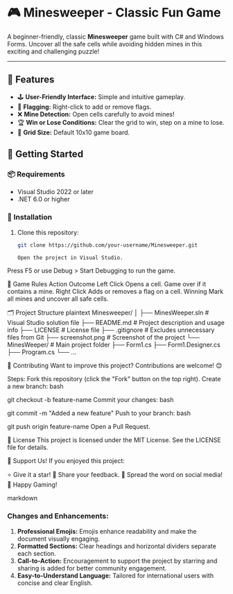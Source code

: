 # 🎮 Minesweeper - Classic Fun Game  

A beginner-friendly, classic **Minesweeper** game built with C# and Windows Forms. Uncover all the safe cells while avoiding hidden mines in this exciting and challenging puzzle!  

---

## 📝 Features  
- 🕹️ **User-Friendly Interface:** Simple and intuitive gameplay.  
- 🚩 **Flagging:** Right-click to add or remove flags.  
- ❌ **Mine Detection:** Open cells carefully to avoid mines!  
- 🏆 **Win or Lose Conditions:** Clear the grid to win, step on a mine to lose.  
- 📐 **Grid Size:** Default 10x10 game board.  



## 🚀 Getting Started  

### 📦 Requirements  
- Visual Studio 2022 or later  
- .NET 6.0 or higher  

### 🔧 Installation  
1. Clone this repository:  
   ```bash
   git clone https://github.com/your-username/Minesweeper.git

   Open the project in Visual Studio.
Press F5 or use Debug > Start Debugging to run the game.

🎲 Game Rules
Action	Outcome
Left Click	Opens a cell. Game over if it contains a mine.
Right Click	Adds or removes a flag on a cell.
Winning	Mark all mines and uncover all safe cells.

🗂️ Project Structure
plaintext
Minesweeper/
│
├── MinesWeeper.sln             # Visual Studio solution file
├── README.md                   # Project description and usage info
├── LICENSE                     # License file
├── .gitignore                  # Excludes unnecessary files from Git
├── screenshot.png              # Screenshot of the project
└── MinesWeeper/                # Main project folder
    ├── Form1.cs
    ├── Form1.Designer.cs
    ├── Program.cs
    └── ...


🤝 Contributing
Want to improve this project? Contributions are welcome! 😊

Steps:
Fork this repository (click the "Fork" button on the top right).
Create a new branch:
bash

git checkout -b feature-name
Commit your changes:
bash

git commit -m "Added a new feature"
Push to your branch:
bash

git push origin feature-name
Open a Pull Request.

📜 License
This project is licensed under the MIT License. See the LICENSE file for details.

🌟 Support Us!
If you enjoyed this project:

⭐ Give it a star!
💬 Share your feedback.
📢 Spread the word on social media!
🎉 Happy Gaming!

markdown


### Changes and Enhancements:
1. **Professional Emojis:** Emojis enhance readability and make the document visually engaging.  
2. **Formatted Sections:** Clear headings and horizontal dividers separate each section.  
3. **Call-to-Action:** Encouragement to support the project by starring and sharing is added for better community engagement.  
4. **Easy-to-Understand Language:** Tailored for international users with concise and clear English.  


